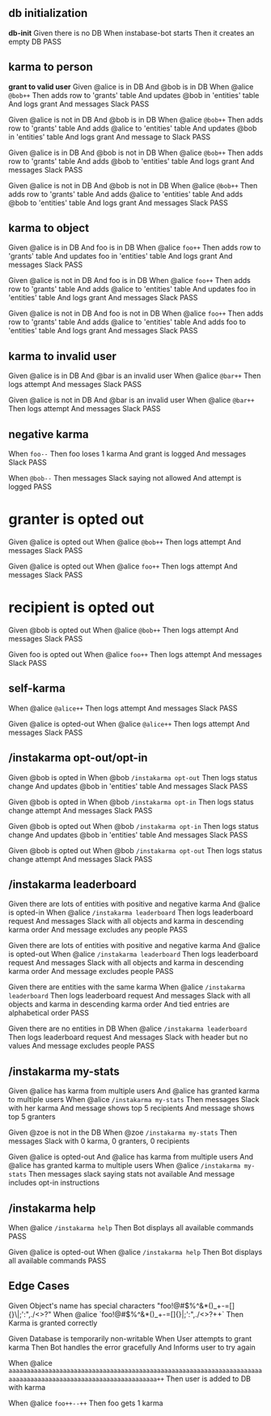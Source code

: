 ## db initialization

**db-init**
Given there is no DB
When instabase-bot starts
Then it creates an empty DB
PASS

## karma to person

**grant to valid user**
Given @alice is in DB
And @bob is in DB
When @alice `@bob++`
Then adds row to 'grants' table
And updates @bob in 'entities' table
And logs grant
And messages Slack
PASS

Given @alice is not in DB
And @bob is in DB
When @alice `@bob++`
Then adds row to 'grants' table
And adds @alice to 'entities' table
And updates @bob in 'entities' table
And logs grant
And message to Slack
PASS

Given @alice is in DB
And @bob is not in DB
When @alice `@bob++`
Then adds row to 'grants' table
And adds @bob to 'entities' table
And logs grant
And messages Slack
PASS

Given @alice is not in DB
And @bob is not in DB
When @alice `@bob++`
Then adds row to 'grants' table
And adds @alice to 'entities' table
And adds @bob to 'entities' table
And logs grant
And messages Slack
PASS

## karma to object

Given @alice is in DB
And foo is in DB
When @alice `foo++`
Then adds row to 'grants' table
And updates foo in 'entities' table
And logs grant
And messages Slack
PASS

Given @alice is not in DB
And foo is in DB
When @alice `foo++`
Then adds row to 'grants' table
And adds @alice to 'entities' table
And updates foo in 'entities' table
And logs grant
And messages Slack
PASS

Given @alice is not in DB
And foo is not in DB
When @alice `foo++`
Then adds row to 'grants' table
And adds @alice to 'entities' table
And adds foo to 'entities' table
And logs grant
And messages Slack
PASS


## karma to invalid user

Given @alice is in DB
And @bar is an invalid user
When @alice `@bar++`
Then logs attempt
And messages Slack
PASS

Given @alice is not in DB
And @bar is an invalid user
When @alice `@bar++`
Then logs attempt
And messages Slack
PASS

## negative karma

When `foo--`
Then foo loses 1 karma
And grant is logged
And messages Slack
PASS

When `@bob--`
Then messages Slack saying not allowed
And attempt is logged
PASS

# granter is opted out

Given @alice is opted out
When @alice `@bob++`
Then logs attempt
And messages Slack
PASS

Given @alice is opted out
When @alice `foo++`
Then logs attempt
And messages Slack
PASS


# recipient is opted out

Given @bob is opted out
When @alice `@bob++`
Then logs attempt
And messages Slack
PASS

Given foo is opted out
When @alice `foo++`
Then logs attempt
And messages Slack
PASS


## self-karma
When @alice `@alice++`
Then logs attempt
And messages Slack
PASS

Given @alice is opted-out
When @alice `@alice++`
Then logs attempt
And messages Slack
PASS

## /instakarma opt-out/opt-in

Given @bob is opted in
When @bob `/instakarma opt-out`
Then logs status change
And updates @bob in 'entities' table
And messages Slack
PASS

Given @bob is opted in
When @bob `/instakarma opt-in`
Then logs status change attempt
And messages Slack
PASS

Given @bob is opted out
When @bob `/instakarma opt-in`
Then logs status change
And updates @bob in 'entities' table
And messages Slack
PASS

Given @bob is opted out
When @bob `/instakarma opt-out`
Then logs status change attempt
And messages Slack
PASS

## /instakarma leaderboard

Given there are lots of entities with positive and negative karma
And @alice is opted-in
When @alice `/instakarma leaderboard`
Then logs leaderboard request
And messages Slack with all objects and karma in descending karma order
And message excludes any people
PASS

Given there are lots of entities with positive and negative karma
And @alice is opted-out
When @alice `/instakarma leaderboard`
Then logs leaderboard request
And messages Slack with all objects and karma in descending karma order
And message excludes people
PASS

Given there are entities with the same karma
When @alice `/instakarma leaderboard`
Then logs leaderboard request
And messages Slack with all objects and karma in descending karma order
And tied entries are alphabetical order
PASS

Given there are no entities in DB
When @alice `/instakarma leaderboard`
Then logs leaderboard request
And messages Slack with header but no values
And message excludes people
PASS

## /instakarma my-stats

Given @alice has karma from multiple users
And @alice has granted karma to multiple users
When @alice `/instakarma my-stats`
Then messages Slack with her karma
And message shows top 5 recipients
And message shows top 5 granters

Given @zoe is not in the DB
When @zoe `/instakarma my-stats`
Then messages Slack with 0 karma, 0 granters, 0 recipients

Given @alice is opted-out
And @alice has karma from multiple users
And @alice has granted karma to multiple users
When @alice `/instakarma my-stats`
Then messages slack saying stats not available
And message includes opt-in instructions


## /instakarma help

When @alice `/instakarma help`
Then Bot displays all available commands
PASS

Given @alice is opted-out
When @alice `/instakarma help`
Then Bot displays all available commands
PASS


## Edge Cases

Given Object's name has special characters "foo!@#$%^&*()_+-=[]{}\|;':",./<>?"
When @alice `foo!@#$%^&*()_+-=[]{}\|;':",./<>?++`
Then Karma is granted correctly

Given Database is temporarily non-writable
When User attempts to grant karma
Then Bot handles the error gracefully
And Informs user to try again

When @alice `aaaaaaaaaaaaaaaaaaaaaaaaaaaaaaaaaaaaaaaaaaaaaaaaaaaaaaaaaaaaaaaaaaaaaaaaaaaaaaaaaaaaaaaaaaaaaaaaaaaaaaaaaaaaaaa++`
Then user is added to DB with karma

When @alice `foo++--++`
Then foo gets 1 karma
